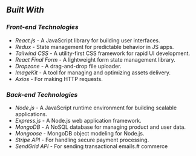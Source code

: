 

## *Built With*  

### *Front-end Technologies*  
- *React.js* - A JavaScript library for building user interfaces.  
- *Redux* - State management for predictable behavior in JS apps.  
- *Tailwind CSS* - A utility-first CSS framework for rapid UI development.  
- *React Final Form* - A lightweight form state management library.  
- *Dropzone* - A drag-and-drop file uploader.  
- *ImageKit* - A tool for managing and optimizing assets delivery.  
- *Axios* - For making HTTP requests.  

### *Back-end Technologies*  
- *Node.js* - A JavaScript runtime environment for building scalable applications.  
- *Express.js* - A Node.js web application framework.  
- *MongoDB* - A NoSQL database for managing product and user data.  
- *Mongoose* - MongoDB object modeling for Node.js.  
- *Stripe API* - For handling secure payment processing.  
- *SendGrid API* - For sending transactional emails.# commerce
